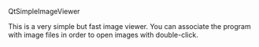 QtSimpleImageViewer

This is a very simple but fast image viewer. You can associate the program with image files in order to open images with double-click.
